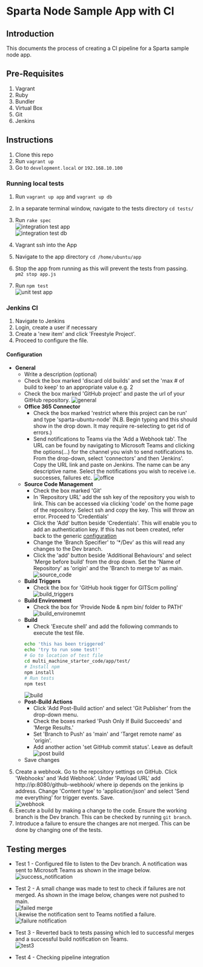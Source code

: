# Sparta Node Sample App with CI

## Introduction
This documents the process of creating a CI pipeline for a Sparta sample node app.

## Pre-Requisites
1. Vagrant
2. Ruby
3. Bundler
4. Virtual Box
5. Git
6. Jenkins

## Instructions
1. Clone this repo
2. Run `vagrant up`
3. Go to `development.local` or `192.168.10.100`

### Running local tests
1. Run `vagrant up app` and `vagrant up db`
2. In a separate terminal window, navigate to the tests directory `cd tests/`
3. Run `rake spec`       
![integration test app](images/integration_test_app.png)  
![integration test db](images/integration_test_db.png)

4. Vagrant ssh into the App
5. Navigate to the app directory `cd /home/ubuntu/app`
6. Stop the app from running as this will prevent the tests from passing. `pm2 stop app.js`
6. Run `npm test`    
![unit test app](images/unittests.png)  


### Jenkins CI
1. Navigate to Jenkins
2. Login, create a user if necessary
3. Create a 'new item' and click 'Freestyle Project'.
4. Proceed to configure the file.
#### Configuration
* **General**
    * Write a description (optional)
    * Check the box marked 'discard old builds' and set the 'max # of build to keep' to an appropriate value e.g. 2
    * Check the box marked 'GitHub project' and paste the url of your GitHub repository.
    ![general](images/general.png)
  * **Office 365 Connector**
    * Check the box marked 'restrict where this project can be run' and type 'sparta-ubuntu-node' (N.B. Begin typing and this should show in the drop down. It may require re-selecting to get rid of errors.)
    * Send notifications to Teams via the 'Add a Webhook tab'. The URL can be found by navigating to Microsoft Teams and clicking the options(...) for the channel you wish to send notifications to. From the drop-down, select 'connectors' and then 'Jenkins'. Copy the URL link and paste on Jenkins. The name can be any descriptive name. Select the notifications you wish to receive i.e. successes, failures etc.
    ![office](images/office_365_connector.png)
  * **Source Code Management**    
    * Check the box marked 'Git'          
    * In 'Repository URL' add the ssh key of the repository you wish to link. This can be accessed via clicking 'code' on the home page of the repository. Select ssh and copy the key. This will throw an error. Proceed to 'Credentials'
    * Click the 'Add' button beside 'Credentials'. This will enable you to add an authentication key. If this has not been created, refer back to the generic [configuration](https://github.com/A-Ahmed100216/jenkins_intro/blob/main/jenkins.md)
    * Change the 'Branch Specifier' to '*/Dev' as this will read any changes to the Dev branch.
    * Click the 'add' button beside 'Additional Behaviours' and select 'Merge before build' from the drop down. Set the 'Name of Repository' as 'origin' and the 'Branch to merge to' as main.     
    ![source_code](images/source_code_management.png)    
  * **Build Triggers**
    * Check the box for 'GitHub hook tigger for GITScm polling'
    ![build_triggers](images/build_triggers.png)
  * **Build Environment**
    * Check the box for 'Provide Node & npm bin/ folder to PATH'
    ![build_environemnt](images/build_environment.png)
  * **Build**
    * Check 'Execute shell' and add the following commands to execute the test file.
    ```bash
    echo 'this has been triggered'
    echo 'try to run some test!'
    # Go to location of test file
    cd multi_machine_starter_code/app/test/
    # Install npm
    npm install
    # Run tests
    npm test
    ```       
    ![build](images/build.png)
  * **Post-Build Actions**
    * Click 'Add Post-Build action' and select 'Git Publisher' from the drop-down menu.
    * Check the boxes marked 'Push Only If Build Succeeds' and 'Merge Results.'
    * Set 'Branch to Push' as 'main' and 'Target remote name' as 'origin'.   
    * Add another action 'set GitHub commit status'. Leave as default
    ![post build](images/post_build.png)
  * Save changes
5. Create a webhook. Go to the repository settings on GitHub. Click 'Webhooks' and 'Add Webhook'. Under 'Payload URL' add http://ip:8080/github-webhook/ where ip depends on the jenkins ip address. Change 'Content type' to 'application/json' and select 'Send me everything' for trigger events. Save.      
![webhook](images/webhhooks.png)    
6. Execute a build by making a change to the code. Ensure the working branch is the Dev branch. This can be checked by running `git branch`.
7. Introduce a failure to ensure the changes are not merged. This can be done by changing one of the tests.


## Testing merges
* Test 1 - Configured file to listen to the Dev branch. A notification was sent to Microsoft Teams as shown in the image below.
![success_notification](images/success.png)

* Test 2 - A small change was made to test to check if failures are not merged. As shown in the image below, changes were not pushed to main.     
![failed merge](images/failed_merge.png)        
Likewise the notification sent to Teams notified a failure.   
![failure notification](images/test2_failure.png)   
* Test 3 - Reverted back to tests passing which led to successful merges and a successful build notification on Teams.      
![test3](images/test3_success.png)     
* Test 4 - Checking pipeline integration
